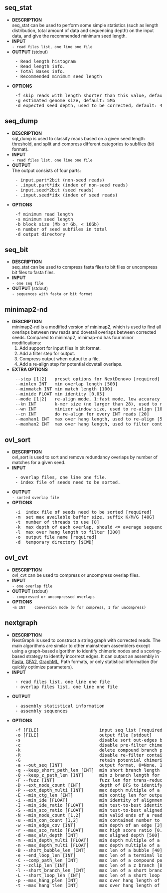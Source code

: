 ## seq_stat
* **DESCRIPTION**    
seq_stat can be used to perform some simple statistics (such as length distribution, total amount of data and sequencing depth) on the input data, and give the recommended minimum seed length.  
* **INPUT**  
    `- read files list, one line one file`  
* **OUTPUT** (stdout)
<pre>
    - Read length histogram
    - Read length info.
    - Total Bases info.
    - Recommended minimum seed length
</pre>
* **OPTIONS**
<pre>
    -f skip reads with length shorter than this value, default 1kb
    -g estimated genome size, default: 5Mb
    -d expected seed depth, used to be corrected, default: 45
</pre>

## seq_dump  
* **DESCRIPTION**   
sql_dump is used to classify reads based on a given seed length threshold, and split and compress different categories to subfiles (bit format).    
* **INPUT**  
    `- read files list, one line one file`  
* **OUTPUT**   
The output consists of four parts:
<pre>
    - input.part*2bit (non-seed reads)
    - .input.part*idx (index of non-seed reads)
    - input.seed*2bit (seed reads)
    - .input.seed*idx (index of seed reads)
</pre>
* **OPTIONS**
<pre>
    -f minimum read length
    -s minimum seed length
    -b block size (Mb or Gb, < 16Gb)
    -n number of seed subfiles in total
    -d output directory
</pre>

## seq_bit
* **DESCRIPTION**  
seq_stat can be used to compress fasta files to bit files or uncompress bit files to fasta files. 
* **INPUT**   
    `- one seq file`  
* **OUTPUT** (stdout)  
    `- sequences with fasta or bit format`  

## minimap2-nd
* **DESCRIPTION**  
minimap2-nd is a modified version of [minimap2](https://github.com/lh3/minimap2), which is used to find all overlaps between raw reads and dovetail overlaps between corrected seeds. Compared to minimap2, minimap-nd has four minor modifications: 
    1. Add support for input files in bit format.
    2. Add a filter step for output.
    3. Compress output when output to a file.
    4. Add a re-align step for potential dovetail overlaps.
* **EXTRA OPTIONS**  
<pre>
    --step [1|2]   preset options for NextDenovo [required]
    --minlen INT   min overlap length [500]
    --minmatch INT min match length [100]
    --minide FLOAT min identity [0.05]
    --mode [1|2]   re-align mode, 1:fast mode, low accuracy 2:slow mode, high accuracy [2]
    --kn INT       k-mer size (no larger than 28), used to re-align [17]
    --wn INT       minizer window size, used to re-align [10]
    --cn INT       do re-align for every INT reads [20]
    --maxhan1 INT  max over hang length, used to re-align [5000]
    --maxhan2 INT  max over hang length, used to filter contained reads [500]
</pre>

## ovl_sort
* **DESCRIPTION**    
ovl_sort is used to sort and remove redundancy overlaps by number of matches for a given seed.
* **INPUT** 
<pre>
    - overlap files, one line one file. 
    - index file of seeds need to be sorted.
</pre>
* **OUTPUT**   
    `- sorted overlap file`
* **OPTIONS**   
<pre>
    -i  index file of seeds need to be sorted [required]
    -m  set max available buffer size, suffix K/M/G [40G]
    -t  number of threads to use [8]
    -k  max depth of each overlap, should <= average sequencing depth [40]
    -l  max over hang length to filter [300]
    -o  output file name [required]
    -d  temporary directory [$CWD]
</pre>

## ovl_cvt
* **DESCRIPTION**    
ovl_cvt can be used to compress or uncompress overlap files.
* **INPUT**    
    `- one overlap file`
* **OUTPUT** (stdout)  
    `- compressed or uncompressed overlaps`
* **OPTIONS**   
    `-m INT    conversion mode (0 for compress, 1 for uncompress)`
## nextgraph
* **DESCRIPTION**  
NextGraph is used to construct a string graph with corrected reads. The main algorithms are similar to other mainstream assemblers except using a graph-based algorithm to identify chimeric nodes and a scoring-based strategy to identify incorrect edges. It can output an assembly in [Fasta](https://en.wikipedia.org/wiki/FASTA_format), [GFA2](https://github.com/GFA-spec/GFA-spec/blob/master/GFA2.md), [GraphML](https://en.wikipedia.org/wiki/GraphML), Path formats, or only statistical information (for quickly optimize parameters).
* **INPUT** 
<pre>
    - read files list, one line one file
    - overlap files list, one line one file
</pre>
* **OUTPUT**
<pre>
    - assembly statistical information
    - assembly sequences
</pre>
* **OPTIONS**  
<pre>
    -f [FILE]                       input seq list [required]
    -o [FILE]                       output file [stdout]
    -s                              disable sort out-edges by length 
    -c                              disable pre-filter chimeric reads 
    -k                              delete compound branch pathes 
    -R                              disable re-filter contained reads
    -G                              retain potential chimeric edges
    -a --out_seq [INT]              output format, 0=None, 1=fasta, 2=graphml, 3=gfa2, 4=path [1]
    -q --keep_short_path_len [INT]  min short branch length for output, 0=disable [0]
    -Q --keep_z_path_len [INT]      min z branch length for output, 0=disable [0]
    -F --fuzz [INT]                 fuzz len for trans-reduction [1000]
    -D --ext_node_count [INT]       depth of BFS to identify chimeric nodes [2]
    -P --ext_depth_multi [INT]      max depth multiple of a node for BFS [2]
    -E --min_ctg_len [INT]          min contig len for output [1000]
    -i --min_ide [FLOAT]            min identity of alignments [0.10]
    -I --min_ide_ratio [FLOAT]      min test-to-best identity ratio [0.70]
    -S --min_sco_ratio [FLOAT]      min test-to-best aligned len ratio [0.40]
    -N --min_node_count [1,2]       min valid ends of a read [2]
    -u --min_con_count [1,2]        min contained number to filter reads [2]
    -w --min_edge_cov [INT]         min depth of an edge [3]
    -r --max_sco_ratio [FLOAT]      max high score ratio [0.50]
    -d --max_aln_depth [INT]        max aligned depth [500]
    -m --min_depth_multi [FLOAT]    min depth multiple of a repeat node [1.50]
    -n --max_depth_multi [FLOAT]    max depth multiple of a node [2000.00]
    -B --short_bubble_len [INT]     max len of a bubble [40]
    -e --end_loop_len [INT]         max len of a terminal loop [50]
    -C --comp_path_len [INT]        max len of a compound path [20]
    -z --zclip_len [INT]            max len of a z branch [8]
    -l --short_branch_len [INT]     max len of a short branch [15]
    -L --short_loop_len [INT]       max len of a short loop [10]
    -p --max_hang_plen [INT]        max over hang length of potential dovetails [3000]
    -t --max_hang_tlen [INT]        max over hang length of dovetails [500]
</pre>




